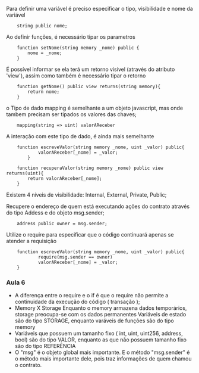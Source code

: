 Para definir uma variável é preciso especificar o tipo, visibilidade e nome da variável

        string public nome;

Ao definir funções, é necessário tipar os parametros

        function setNome(string memory _nome) public {
            nome = _nome;
        }

É possível informar se ela terá um retorno visível (através do atributo 'view'), assim como também é necessário tipar o retorno

        function getNome() public view returns(string memory){
            return nome;
        }

o Tipo de dado mapping é semelhante a um objeto javascript, mas onde tambem precisam ser tipados os valores das chaves;

        mapping(string => uint) valorAReceber

A interação com este tipo de dado, é ainda mais semelhante

        function escreveValor(string memory _nome, uint _valor) public{
                valorAReceber[_nome] = _valor;
            }

        function recuperaValor(string memory _nome) public view returns(uint){
            return valorAReceber[_nome];
        }

Existem 4 niveis de visibilidade: Internal, External, Private, Public;

Recupere o endereço de quem está executando ações do contrato através do tipo Addess e do objeto msg.sender;

        address public owner = msg.sender;

Utilize o require para especificar que o código continuará apenas se atender a requisição

        function escreveValor(string memory _nome, uint _valor) public{
                require(msg.sender == owner)
                valorAReceber[_nome] = _valor;
        }

### Aula 6

- A diferença entre o require e o if é que o require não permite a continuidade da execução do código ( transação );
- Memory X Storage
        Enquanto o memory armazena dados temporários, storage preocupa-se com os dados permanentes
        Variáveis de estado são do tipo STORAGE, enquanto varáveis de funções são do tipo memory
- Variáveis que possuem um tamanho fixo ( int, uint, uint256, address, bool) são do tipo VALOR, enquanto as que não possuem tamanho fixo são do tipo REFERÊNCIA 
- O "msg" é o objeto global mais importante. E o método "msg.sender" é o método mais importante dele, pois traz informações de quem chamou o contrato.